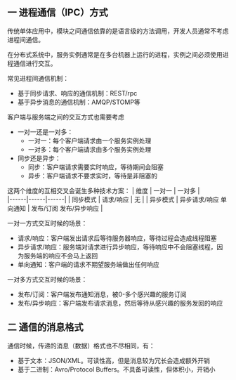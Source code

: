 ## 一 进程通信（IPC）方式

传统单体应用中，模块之间通信依靠的是语言级的方法调用，开发人员通常不考虑进程间通信。  

在分布式系统中，服务实例通常是在多台机器上运行的进程，实例之间必须使用进程通信进行交互。  

常见进程间通信机制：
- 基于同步请求、响应的通信机制：REST/rpc
- 基于异步消息的通信机制：AMQP/STOMP等  

客户端与服务端之间的交互方式也需要考虑
- 一对一还是一对多：
  - 一对一：每个客户端请求由一个服务实例处理
  - 一对多：每个客户端请求由多个服务实例处理
- 同步还是异步：
  - 同步：客户端请求需要实时响应，等待期间会阻塞
  - 异步：客户端请求不要求实时，等待是非阻塞的

这两个维度的互相交叉会诞生多种技术方案：
| 维度 | 一对一 | 一对多 |  
|------|------|------|
| 同步模式 | 请求/响应 | 无 |
| 异步模式 | 异步请求/响应 单向通知 | 发布/订阅 发布/异步响应 |

一对一方式交互时候的场景：
- 请求/响应：客户端发出请求后等待服务器响应，等待过程会造成线程阻塞
- 异步请求/响应：服务端对请求进行异步响应，等待响应中不会阻塞线程，因为服务端的响应不会马上返回
- 单向通知：客户端的请求不期望服务端做出任何响应

一对多方式交互时候的场景：
- 发布/订阅：客户端发布通知消息，被0-多个感兴趣的服务订阅
- 发布/异步响应：客户端发布请求消息，然后等待从感兴趣的服务发回的响应

## 二 通信的消息格式

通信时候，传递的消息（数据）格式也不尽相同，有：
- 基于文本：JSON/XML。可读性高，但是消息较为冗长会造成额外开销
- 基于二进制：Avro/Protocol Buffers。不具备可读性，但体积小，开销小